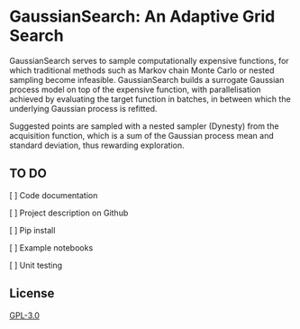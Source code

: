 # GaussianSearch: An Adaptive Grid Search

GaussianSearch serves to sample computationally expensive functions, for which traditional methods such as Markov chain Monte Carlo or nested sampling become infeasible. GaussianSearch builds a surrogate Gaussian process model on top of the expensive function, with parallelisation achieved by evaluating the target function in batches, in between which the underlying Gaussian process is refitted.

Suggested points are sampled with a nested sampler (Dynesty) from the acquisition function, which is a sum of the Gaussian process mean and standard deviation, thus rewarding exploration.

## TO DO
[ ] Code documentation

[ ] Project description on Github

[ ] Pip install

[ ] Example notebooks

[ ] Unit testing


## License
[GPL-3.0](https://www.gnu.org/licenses/gpl-3.0.en.html)
